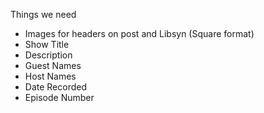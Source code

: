 

Things we need

- Images for headers on post and Libsyn (Square format)
- Show Title
- Description
- Guest Names
- Host Names
- Date Recorded
- Episode Number